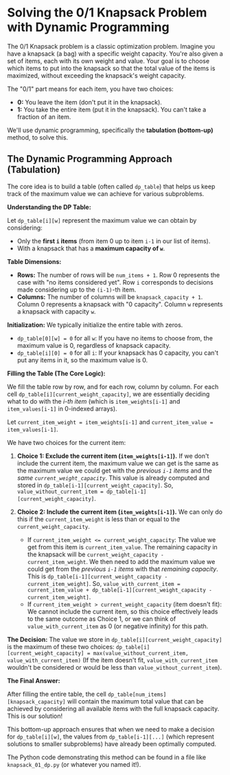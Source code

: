 # Solving the 0/1 Knapsack Problem with Dynamic Programming

The 0/1 Knapsack problem is a classic optimization problem. Imagine you have a knapsack (a bag) with a specific weight capacity. You're also given a set of items, each with its own weight and value. Your goal is to choose which items to put into the knapsack so that the total value of the items is maximized, without exceeding the knapsack's weight capacity.

The "0/1" part means for each item, you have two choices:
*   **0:** You leave the item (don't put it in the knapsack).
*   **1:** You take the entire item (put it in the knapsack). You can't take a fraction of an item.

We'll use dynamic programming, specifically the **tabulation (bottom-up)** method, to solve this.

## The Dynamic Programming Approach (Tabulation)

The core idea is to build a table (often called `dp_table`) that helps us keep track of the maximum value we can achieve for various subproblems.

**Understanding the DP Table:**

Let `dp_table[i][w]` represent the maximum value we can obtain by considering:
*   Only the **first `i` items** (from item 0 up to item `i-1` in our list of items).
*   With a knapsack that has a **maximum capacity of `w`**.

**Table Dimensions:**
*   **Rows:** The number of rows will be `num_items + 1`. Row 0 represents the case with "no items considered yet". Row `i` corresponds to decisions made considering up to the `(i-1)`-th item.
*   **Columns:** The number of columns will be `knapsack_capacity + 1`. Column 0 represents a knapsack with "0 capacity". Column `w` represents a knapsack with capacity `w`.

**Initialization:**
We typically initialize the entire table with zeros.
*   `dp_table[0][w] = 0` for all `w`: If you have no items to choose from, the maximum value is 0, regardless of knapsack capacity.
*   `dp_table[i][0] = 0` for all `i`: If your knapsack has 0 capacity, you can't put any items in it, so the maximum value is 0.

**Filling the Table (The Core Logic):**

We fill the table row by row, and for each row, column by column.
For each cell `dp_table[i][current_weight_capacity]`, we are essentially deciding what to do with the *i-th item* (which is `item_weights[i-1]` and `item_values[i-1]` in 0-indexed arrays).

Let `current_item_weight = item_weights[i-1]` and `current_item_value = item_values[i-1]`.

We have two choices for the current item:

1.  **Choice 1: Exclude the current item (`item_weights[i-1]`).**
    If we don't include the current item, the maximum value we can get is the same as the maximum value we could get with the *previous `i-1` items* and the *same `current_weight_capacity`*.
    This value is already computed and stored in `dp_table[i-1][current_weight_capacity]`.
    So, `value_without_current_item = dp_table[i-1][current_weight_capacity]`.

2.  **Choice 2: Include the current item (`item_weights[i-1]`).**
    We can only do this if the `current_item_weight` is less than or equal to the `current_weight_capacity`.
    *   If `current_item_weight <= current_weight_capacity`:
        The value we get from this item is `current_item_value`.
        The remaining capacity in the knapsack will be `current_weight_capacity - current_item_weight`.
        We then need to add the maximum value we could get from the *previous `i-1` items* with that *remaining capacity*. This is `dp_table[i-1][current_weight_capacity - current_item_weight]`.
        So, `value_with_current_item = current_item_value + dp_table[i-1][current_weight_capacity - current_item_weight]`.
    *   If `current_item_weight > current_weight_capacity` (item doesn't fit):
        We cannot include the current item, so this choice effectively leads to the same outcome as Choice 1, or we can think of `value_with_current_item` as 0 (or negative infinity) for this path.

**The Decision:**
The value we store in `dp_table[i][current_weight_capacity]` is the maximum of these two choices:
`dp_table[i][current_weight_capacity] = max(value_without_current_item, value_with_current_item)`
(If the item doesn't fit, `value_with_current_item` wouldn't be considered or would be less than `value_without_current_item`).

**The Final Answer:**

After filling the entire table, the cell `dp_table[num_items][knapsack_capacity]` will contain the maximum total value that can be achieved by considering all available items with the full knapsack capacity. This is our solution!

This bottom-up approach ensures that when we need to make a decision for `dp_table[i][w]`, the values from `dp_table[i-1][...]` (which represent solutions to smaller subproblems) have already been optimally computed.

The Python code demonstrating this method can be found in a file like `knapsack_01_dp.py` (or whatever you named it!).